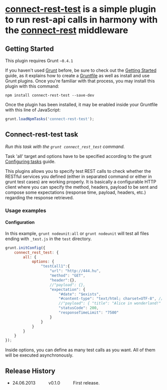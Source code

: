 # [connect-rest-test](https://github.com/imrefazekas/connect-rest-test) is a simple plugin to run rest-api calls in harmony with the [connect-rest](https://github.com/imrefazekas/connect-rest) middleware


## Getting Started
This plugin requires Grunt `~0.4.1`

If you haven't used [Grunt](http://gruntjs.com/) before, be sure to check out the [Getting Started](http://gruntjs.com/getting-started) guide, as it explains how to create a [Gruntfile](http://gruntjs.com/sample-gruntfile) as well as install and use Grunt plugins. Once you're familiar with that process, you may install this plugin with this command:

```shell
npm install connect-rest-test --save-dev
```

Once the plugin has been installed, it may be enabled inside your Gruntfile with this line of JavaScript:

```js
grunt.loadNpmTasks('connect-rest-test');
```



## Connect-rest-test task
_Run this task with the `grunt connect_rest_test` command._

Task 'all' target and options have to be specified according to the grunt [Configuring tasks](http://gruntjs.com/configuring-tasks) guide.


This plugins allows you to specify test REST calls to check whether the RESTful services you defined (either in separated command or either in grunt test cases) are working properly. It is basically a configurable HTTP client where you can specify the method, headers, payload to be sent and compose some expectations (response time, payload, headers, etc.) regarding the response retrieved.



### Usage examples

#### Configuration



In this example, `grunt nodeunit:all` or `grunt nodeunit` will test all files ending with `_test.js` in the `test` directory.

```js
grunt.initConfig({
	connect_rest_test: {
		all: {
			options: {
				"testCall1":{
					"url": "http://444.hu",
					"method": "GET",
					"header":{},
					//"payload": {},
					"expectation": {
						"#date": "$exists",
						"#content-type": "text/html; charset=UTF-8", // header vagy parameter
						//"payload": { "title": "Alice in wonderland!" },
						"statusCode": 200,
						"responseTimeLimit": "7500"
					}
				}
			}
		}
	}
});
```

Inside options, you can define as many test calls as you want. All of them will be executed asynchronously.


## Release History

* 24.06.2013   v0.1.0   First release.
